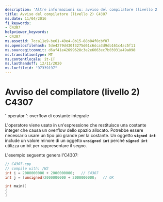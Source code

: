```yaml
---
description: 'Altre informazioni su: avviso del compilatore (livello 2) C4307'
title: Avviso del compilatore (livello 2) C4307
ms.date: 11/04/2016
f1_keywords:
- C4307
helpviewer_keywords:
- C4307
ms.assetid: 7cca11e9-be61-49e4-8b15-88b84f0cbf07
ms.openlocfilehash: 5de4279d430f3275d61c6dca3d9db161c4ac5f11
ms.sourcegitcommit: d6af41e42699628c3e2e6063ec7b03931a49a098
ms.translationtype: MT
ms.contentlocale: it-IT
ms.lasthandoff: 12/11/2020
ms.locfileid: "97339197"
---
```

# <a name="compiler-warning-level-2-c4307"></a>Avviso del compilatore (livello 2) C4307

' operator ': overflow di costante integrale

L'operatore viene usato in un'espressione che restituisce una costante integer che causa un overflow dello spazio allocato. Potrebbe essere necessario usare un tipo più grande per la costante. Un oggetto **`signed int`** include un valore minore di un oggetto **`unsigned int`** perché **`signed int`** utilizza un bit per rappresentare il segno.

L'esempio seguente genera l'C4307:

```cpp
// C4307.cpp
// compile with: /W2
int i = 2000000000 + 2000000000;   // C4307
int j = (unsigned)2000000000 + 2000000000;   // OK

int main()
{
}
```
